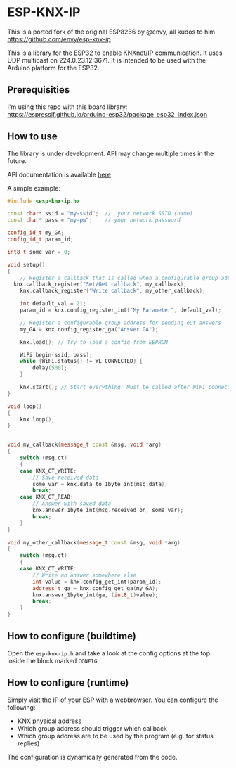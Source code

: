 # ESP-KNX-IP

This is a ported fork of the original ESP8266 by @envy, all kudos to him
https://github.com/envy/esp-knx-ip

This is a library for the ESP32 to enable KNXnet/IP communication. It uses UDP multicast on 224.0.23.12:3671.
It is intended to be used with the Arduino platform for the ESP32.

## Prerequisities

I'm using this repo with this board library: https://espressif.github.io/arduino-esp32/package_esp32_index.json

## How to use

The library is under development. API may change multiple times in the future.

API documentation is available [here](https://github.com/envy/esp-knx-ip/wiki/API)

A simple example:

```c++
#include <esp-knx-ip.h>

const char* ssid = "my-ssid";  //  your network SSID (name)
const char* pass = "my-pw";    // your network password

config_id_t my_GA;
config_id_t param_id;

int8_t some_var = 0;

void setup()
{
	// Register a callback that is called when a configurable group address is receiving a telegram
  knx.callback_register("Set/Get callback", my_callback);
	knx.callback_register("Write callback", my_other_callback);

	int default_val = 21;
	param_id = knx.config_register_int("My Parameter", default_val);

	// Register a configurable group address for sending out answers
	my_GA = knx.config_register_ga("Answer GA");

	knx.load(); // Try to load a config from EEPROM

	WiFi.begin(ssid, pass);
	while (WiFi.status() != WL_CONNECTED) {
		delay(500);
	}

	knx.start(); // Start everything. Must be called after WiFi connection has been established
}

void loop()
{
	knx.loop();
}


void my_callback(message_t const &msg, void *arg)
{
	switch (msg.ct)
	{
	case KNX_CT_WRITE:
		// Save received data
		some_var = knx.data_to_1byte_int(msg.data);
		break;
	case KNX_CT_READ:
		// Answer with saved data
		knx.answer_1byte_int(msg.received_on, some_var);
		break;
	}
}

void my_other_callback(message_t const &msg, void *arg)
{
	switch (msg.ct)
	{
	case KNX_CT_WRITE:
		// Write an answer somewhere else
		int value = knx.config_get_int(param_id);
		address_t ga = knx.config_get_ga(my_GA);
		knx.answer_1byte_int(ga, (int8_t)value);
		break;
	}
}

```

## How to configure (buildtime)

Open the `esp-knx-ip.h` and take a look at the config options at the top inside the block marked `CONFIG`

## How to configure (runtime)

Simply visit the IP of your ESP with a webbrowser. You can configure the following:

- KNX physical address
- Which group address should trigger which callback
- Which group address are to be used by the program (e.g. for status replies)

The configuration is dynamically generated from the code.
